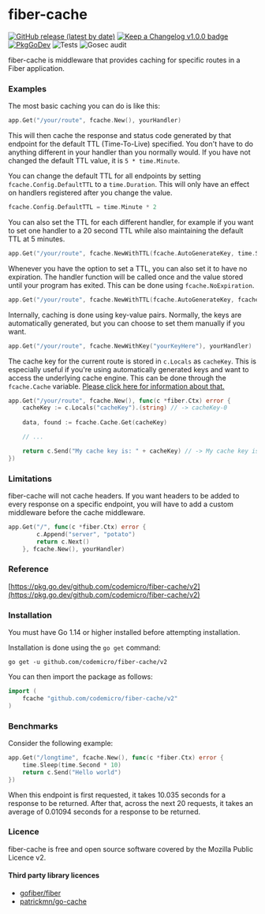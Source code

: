 # fiber-cache
[![GitHub release (latest by date)](https://img.shields.io/github/v/release/codemicro/fiber-cache)](https://github.com/codemicro/fiber-cache/releases/latest) [![Keep a Changelog v1.0.0 badge](https://img.shields.io/badge/changelog-Keep%20a%20Changelog%20v1.0.0-%23E05735)](https://github.com/codemicro/fiber-cache/blob/master/.github/CHANGELOG.md) [![PkgGoDev](https://pkg.go.dev/badge/codemicro/fiber-cache/v2)](https://pkg.go.dev/github.com/codemicro/fiber-cache/v2) ![Tests](https://github.com/codemicro/fiber-cache/workflows/Run%20tests/badge.svg) ![Gosec audit](https://github.com/codemicro/fiber-cache/workflows/Gosec%20audit/badge.svg)

fiber-cache is middleware that provides caching for specific routes in a Fiber application.

### Examples

The most basic caching you can do is like this:

```go
app.Get("/your/route", fcache.New(), yourHandler)
```

This will then cache the response and status code generated by that endpoint for the default TTL (Time-To-Live) specified. You don't have to do anything different in your handler than you normally would. If you have not changed the default TTL value, it is `5 * time.Minute`.

You can change the default TTL for all endpoints by setting `fcache.Config.DefaultTTL` to a `time.Duration`. This will only have an effect on handlers registered after you change the value.

```go
fcache.Config.DefaultTTL = time.Minute * 2
```

You can also set the TTL for each different handler, for example if you want to set one handler to a 20 second TTL while also maintaining the default TTL at 5 minutes.

```go
app.Get("/your/route", fcache.NewWithTTL(fcache.AutoGenerateKey, time.Second*20), yourHandler)
```

Whenever you have the option to set a TTL, you can also set it to have no expiration. The handler function will be called once and the value stored until your program has exited. This can be done using `fcache.NoExpiration`.

```go
app.Get("/your/route", fcache.NewWithTTL(fcache.AutoGenerateKey, fcache.NoExpiration), yourHandler)
```

Internally, caching is done using key-value pairs. Normally, the keys are automatically generated, but you can choose to set them manually if you want.

```go
app.Get("/your/route", fcache.NewWithKey("yourKeyHere"), yourHandler)
```

The cache key for the current route is stored in `c.Locals` as `cacheKey`. This is especially useful if you're using automatically generated keys and want to access the underlying cache engine. This can be done through the `fcache.Cache` variable. [Please click here for information about that.](https://github.com/patrickmn/go-cache)

```go
app.Get("/your/route", fcache.New(), func(c *fiber.Ctx) error {
    cacheKey := c.Locals("cacheKey").(string) // -> cacheKey-0
    
    data, found := fcache.Cache.Get(cacheKey)

    // ...

    return c.Send("My cache key is: " + cacheKey) // -> My cache key is: cacheKey-0
})
```

### Limitations

fiber-cache will not cache headers. If you want headers to be added to every response on a specific endpoint, you will have to add a custom middleware before the cache middleware.

```go
app.Get("/", func(c *fiber.Ctx) error {
        c.Append("server", "potato")
        return c.Next()
    }, fcache.New(), yourHandler)
```

### Reference

[https://pkg.go.dev/github.com/codemicro/fiber-cache/v2](https://pkg.go.dev/github.com/codemicro/fiber-cache/v2)

### Installation
You must have Go 1.14 or higher installed before attempting installation.

Installation is done using the `go get` command:

```
go get -u github.com/codemicro/fiber-cache/v2
```

You can then import the package as follows:

```go
import (
    fcache "github.com/codemicro/fiber-cache/v2"
)
```

### Benchmarks

Consider the following example:

```go
app.Get("/longtime", fcache.New(), func(c *fiber.Ctx) error {
    time.Sleep(time.Second * 10)
    return c.Send("Hello world")
})
```

When this endpoint is first requested, it takes 10.035 seconds for a response to be returned. After that, across the next 20 requests, it takes an average of 0.01094 seconds for a response to be returned.

### Licence
fiber-cache is free and open source software covered by the Mozilla Public Licence v2.

#### Third party library licences
* [gofiber/fiber](https://github.com/gofiber/fiber/blob/master/LICENSE)
* [patrickmn/go-cache](https://github.com/patrickmn/go-cache/blob/master/LICENSE)

